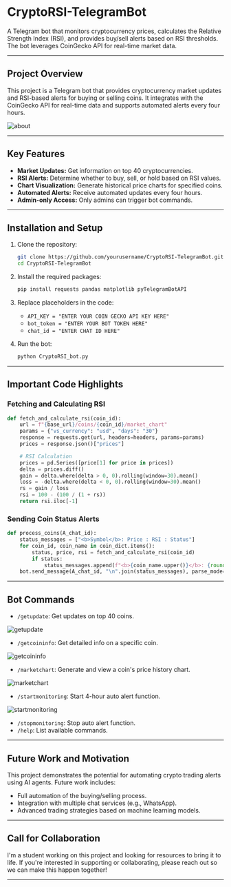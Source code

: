 # CryptoRSI-TelegramBot

A Telegram bot that monitors cryptocurrency prices, calculates the Relative Strength Index (RSI), and provides buy/sell alerts based on RSI thresholds. The bot leverages CoinGecko API for real-time market data.

--- 

## **Project Overview**  
This project is a Telegram bot that provides cryptocurrency market updates and RSI-based alerts for buying or selling coins. It integrates with the CoinGecko API for real-time data and supports automated alerts every four hours.

![about](https://github.com/user-attachments/assets/79307364-a002-4a42-978e-702f8a60c2b3)

---

## **Key Features**  
- **Market Updates:** Get information on top 40 cryptocurrencies.  
- **RSI Alerts:** Determine whether to buy, sell, or hold based on RSI values.  
- **Chart Visualization:** Generate historical price charts for specified coins.  
- **Automated Alerts:** Receive automated updates every four hours.  
- **Admin-only Access:** Only admins can trigger bot commands.  

---

## **Installation and Setup**  
1. Clone the repository:
   ```bash
   git clone https://github.com/yourusername/CryptoRSI-TelegramBot.git
   cd CryptoRSI-TelegramBot
   ```
2. Install the required packages:
   ```bash
   pip install requests pandas matplotlib pyTelegramBotAPI
   ```
3. Replace placeholders in the code:
   - `API_KEY = "ENTER YOUR COIN GECKO API KEY HERE"`
   - `bot_token = "ENTER YOUR BOT TOKEN HERE"`
   - `chat_id = "ENTER CHAT ID HERE"`

4. Run the bot:
   ```bash
   python CryptoRSI_bot.py
   ```

---

## **Important Code Highlights**  

### **Fetching and Calculating RSI**
```python
def fetch_and_calculate_rsi(coin_id):
    url = f"{base_url}/coins/{coin_id}/market_chart"
    params = {"vs_currency": "usd", "days": "30"}
    response = requests.get(url, headers=headers, params=params)
    prices = response.json()["prices"]

    # RSI Calculation
    prices = pd.Series([price[1] for price in prices])
    delta = prices.diff()
    gain = delta.where(delta > 0, 0).rolling(window=30).mean()
    loss = -delta.where(delta < 0, 0).rolling(window=30).mean()
    rs = gain / loss
    rsi = 100 - (100 / (1 + rs))
    return rsi.iloc[-1]
```

### **Sending Coin Status Alerts**
```python
def process_coins(A_chat_id):
    status_messages = ["<b>Symbol</b>: Price : RSI : Status"]
    for coin_id, coin_name in coin_dict.items():
        status, price, rsi = fetch_and_calculate_rsi(coin_id)
        if status:
            status_messages.append(f"<b>{coin_name.upper()}</b>: {round(price, 2)} : {round(rsi, 2)} : {status}")
    bot.send_message(A_chat_id, "\n".join(status_messages), parse_mode='HTML')
```

---

## **Bot Commands**

- `/getupdate`: Get updates on top 40 coins.
  
![getupdate](https://github.com/user-attachments/assets/0c9c65cf-66a1-469a-a2fd-3bb81340eb7a)

- `/getcoininfo`: Get detailed info on a specific coin.
  
![getcoininfo](https://github.com/user-attachments/assets/33f329d4-88c2-4cdf-8276-2dcdf4cff1d6)

- `/marketchart`: Generate and view a coin's price history chart.
  
![marketchart](https://github.com/user-attachments/assets/fdb6bab7-cfe2-47df-8d2f-34dc1e35882c)

- `/startmonitoring`: Start 4-hour auto alert function.

![startmonitoring](https://github.com/user-attachments/assets/a79e8cc1-3d42-40c1-bc00-a073220b8197)

- `/stopmonitoring`: Stop auto alert function.
- `/help`: List available commands.

---

## **Future Work and Motivation**  
This project demonstrates the potential for automating crypto trading alerts using AI agents. Future work includes:  
- Full automation of the buying/selling process.  
- Integration with multiple chat services (e.g., WhatsApp).  
- Advanced trading strategies based on machine learning models.  

---

## **Call for Collaboration**  
I'm a student working on this project and looking for resources to bring it to life. If you're interested in supporting or collaborating, please reach out so we can make this happen together!

---
